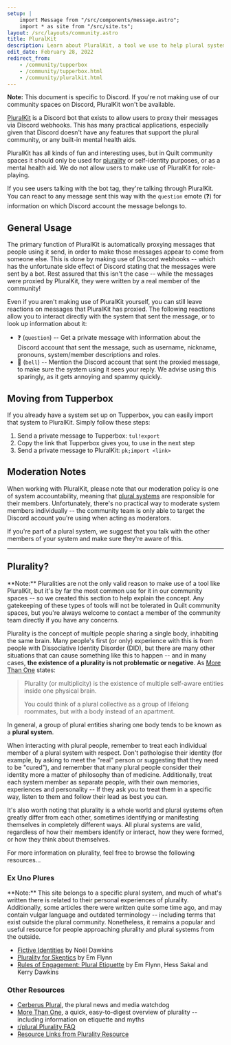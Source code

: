 ```yaml
---
setup: |
    import Message from "/src/components/message.astro";
    import * as site from "/src/site.ts";
layout: /src/layouts/community.astro
title: PluralKit
description: Learn about PluralKit, a tool we use to help plural systems to interact more comfortably on Discord.
edit_date: February 28, 2022
redirect_from:
    - /community/tupperbox
    - /community/tupperbox.html
    - /community/pluralkit.html
---
```


<Message>

**Note:** This document is specific to Discord. If you're not making use of our community spaces on Discord, PluralKit
won't be available.

</Message>

[PluralKit](https://pluralkit.me) is a Discord bot that exists to allow users to proxy their messages via Discord
webhooks. This has many practical applications, especially given that Discord doesn't have any features that support
the plural community, or any built-in mental health aids.

PluralKit has all kinds of fun and interesting uses, but in Quilt community spaces it should only be used for
[plurality](#plurality) or self-identity purposes, or as a mental health aid. We do not allow users to make use of
PluralKit for role-playing.

If you see users talking with the bot tag, they're talking through PluralKit. You can react to any message sent this
way with the `question` emote (❓) for information on which Discord account the message belongs to.

## General Usage

The primary function of PluralKit is automatically proxying messages that people using it send, in order to make
those messages appear to come from someone else. This is done by making use of Discord webhooks -- which has the
unfortunate side effect of Discord stating that the messages were sent by a bot. Rest assured that this isn't the
case -- while the messages were proxied by PluralKit, they were written by a real member of the community!

Even if you aren't making use of PluralKit yourself, you can still leave reactions on messages that PluralKit has
proxied. The following reactions allow you to interact directly with the system that sent the message, or to look up
information about it:

-   ❓ (`question`) -- Get a private message with information about the Discord account that sent the message, such as
    username, nickname, pronouns, system/member descriptions and roles.
-   🔔 (`bell`) -- Mention the Discord account that sent the proxied message, to make sure the system using it sees your
    reply. We advise using this sparingly, as it gets annoying and spammy quickly.

## Moving from Tupperbox

If you already have a system set up on Tupperbox, you can easily import that system to PluralKit. Simply follow these
steps:

1. Send a private message to Tupperbox: `tul!export`
2. Copy the link that Tupperbox gives you, to use in the next step
3. Send a private message to PluralKit: `pk;import <link>`

## Moderation Notes

When working with PluralKit, please note that our moderation policy is one of system accountability, meaning that
[plural systems](#plurality) are responsible for their members. Unfortunately, there's no practical way to moderate
system members individually -- the community team is only able to target the Discord account you're using when acting
as moderators.

If you're part of a plural system, we suggest that you talk with the other members of your system and make sure they're
aware of this.

---

## Plurality?

<Message>
**Note:** Pluralities are not the only valid reason to make use of a tool like PluralKit, but it's by far the most
common use for it in our community spaces -- so we created this section to help explain the concept. Any gatekeeping
of these types of tools will not be tolerated in Quilt community spaces, but you're always welcome to contact a member
of the community team directly if you have any concerns.
</Message>

Plurality is the concept of multiple people sharing a single body, inhabiting the same brain. Many people's first
(or only) experience with this is from people with Dissociative Identity Disorder (DID), but there are many other
situations that can cause something like this to happen -- and in many cases,
**the existence of a plurality is not problematic or negative**. As [More Than One](https://morethanone.info/) states:

> Plurality (or multiplicity) is the existence of multiple self-aware entities inside one physical brain.
>
> You could think of a plural collective as a group of lifelong roommates, but with a body instead of an apartment.

In general, a group of plural entities sharing one body tends to be known as a **plural system**.

When interacting with plural people, remember to treat each individual member of a plural system with respect. Don't
pathologise their identity (for example, by asking to meet the "real" person or suggesting that they need to be
"cured"), and remember that many plural people consider their identity more a matter of philosophy than of medicine.
Additionally, treat each system member as separate people, with their own memories, experiences and personality -- If
they ask you to treat them in a specific way, listen to them and follow their lead as best you can.

It's also worth noting that plurality is a whole world and plural systems often greatly differ from each other,
sometimes identifying or manifesting themselves in completely different ways. All plural systems are valid, regardless
of how their members identify or interact, how they were formed, or how they think about themselves.

For more information on plurality, feel free to browse the following resources...

### Ex Uno Plures

<Message>
**Note:** This site belongs to a specific plural system, and much of what's written there is related to their personal
experiences of plurality. Additionally, some articles there were written quite some time ago, and may contain vulgar
language and outdated terminology -- including terms that exist outside the plural community. Nonetheless, it remains a
popular and useful resource for people approaching plurality and plural systems from the outside.
</Message>

-   [Fictive Identities](https://www.exunoplures.org/main/fictive-identities/) by Noël Dawkins
-   [Plurality for Skeptics](https://www.exunoplures.org/main/articles/skeptics/) by Em Flynn
-   [Rules of Engagement: Plural Etiquette](https://www.exunoplures.org/main/articles/rules/) by Em Flynn, Hess Sakal
    and Kerry Dawkins

### Other Resources

-   [Cerberus Plural](https://cerberusplural.com/), the plural news and media watchdog
-   [More Than One](https://morethanone.info/), a quick, easy-to-digest overview of plurality -- including information on etiquette and myths
-   [r/plural Plurality FAQ](https://www.reddit.com/r/plural/wiki/faqs)
-   [Resource Links from Plurality Resource](https://pluralityresource.org/affiliates/)
